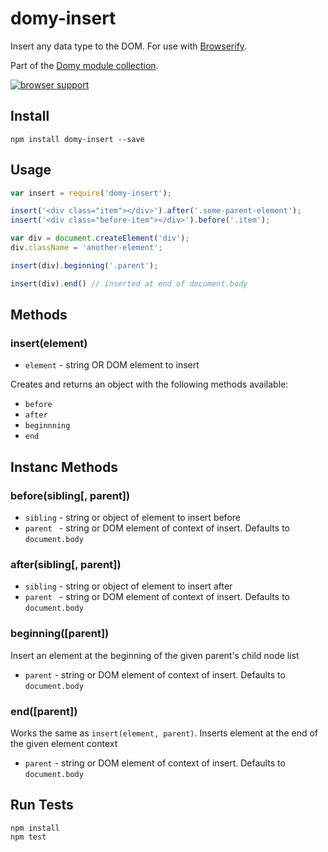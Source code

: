 # domy-insert
 
Insert any data type to the DOM. For use with [Browserify](http://browserify.org).

Part of the [Domy module collection](https://github.com/scottcorgan/domy).

[![browser support](https://ci.testling.com/scottcorgan/domy-insert.png)](https://ci.testling.com/scottcorgan/domy-insert)
 
## Install
 
```
npm install domy-insert --save
```
 
## Usage
 
```js
var insert = require('domy-insert');

insert('<div class="item"></div>').after('.some-parent-element');
insert('<div class="before-item"></div>').before('.item');

var div = document.createElement('div');
div.className = 'another-element';

insert(div).beginning('.parent');

insert(div).end() // inserted at end of document.body
```

## Methods

### insert(element)

* `element` - string OR DOM element to insert

Creates and returns an object with the following methods available:

* `before`
* `after`
* `beginnning`
* `end`

## Instanc Methods

### before(sibling[, parent])

* `sibling` - string or object of element to insert before
* `parent ` - string or DOM element of context of insert. Defaults to `document.body`

### after(sibling[, parent])

* `sibling` - string or object of element to insert after
* `parent ` - string or DOM element of context of insert. Defaults to `document.body`

### beginning([parent])

Insert an element at the beginning of the given parent's child node list

* `parent` - string or DOM element of context of insert. Defaults to `document.body`

### end([parent])

Works the same as `insert(element, parent)`. Inserts element at the end of the given element context

* `parent` - string or DOM element of context of insert. Defaults to `document.body`

 
## Run Tests
 
```
npm install
npm test
```